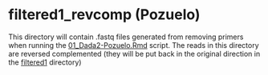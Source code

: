 # filtered1_revcomp (Pozuelo)

This directory will contain .fastq files generated from removing primers when running the [01_Dada2-Pozuelo.Rmd](../../../../../scripts/analysis-individual/Pozuelo-2015/01_Dada2-Pozuelo.Rmd) script. The reads in this directory are reversed complemented (they will be put back in the original direction in the [filtered1](../filtered1/) directory)